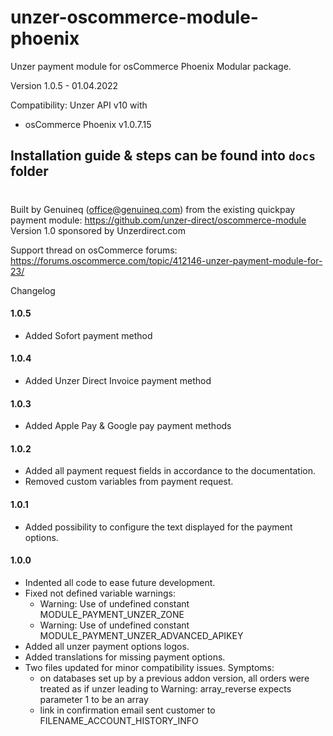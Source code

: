 # unzer-oscommerce-module-phoenix
Unzer payment module for osCommerce Phoenix
Modular package.

Version 1.0.5 - 01.04.2022

Compatibility:
Unzer API v10 with
- osCommerce Phoenix v1.0.7.15

## Installation guide & steps can be found into `docs` folder
#

Built by Genuineq (office@genuineq.com) from the existing quickpay payment module: https://github.com/unzer-direct/oscommerce-module
Version 1.0 sponsored by Unzerdirect.com

Support thread on osCommerce forums:
https://forums.oscommerce.com/topic/412146-unzer-payment-module-for-23/

Changelog
#### 1.0.5
- Added Sofort payment method
#### 1.0.4
- Added Unzer Direct Invoice payment method
#### 1.0.3
- Added Apple Pay & Google pay payment methods
#### 1.0.2
- Added all payment request fields in accordance to the documentation.
- Removed custom variables from payment request.
#### 1.0.1
- Added possibility to configure the text displayed for the payment options.
#### 1.0.0
- Indented all code to ease future development.
- Fixed not defined variable warnings:
  * Warning: Use of undefined constant MODULE_PAYMENT_UNZER_ZONE
  * Warning: Use of undefined constant MODULE_PAYMENT_UNZER_ADVANCED_APIKEY
- Added all unzer payment options logos.
- Added translations for missing payment options.
- Two files updated for minor compatibility issues. Symptoms:
   * on databases set up by a previous addon version, all orders were treated as if unzer leading to Warning: array_reverse expects parameter 1 to be an array
  * link in confirmation email sent customer to FILENAME_ACCOUNT_HISTORY_INFO
